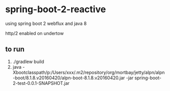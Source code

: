 # spring-boot-2-reactive

using spring boot 2 webflux and java 8

http/2 enabled on undertow

to run
------
1. ./gradlew build
2. java -Xbootclasspath/p:/Users/xxx/.m2/repository/org/mortbay/jetty/alpn/alpn-boot/8.1.8.v20160420/alpn-boot-8.1.8.v20160420.jar -jar spring-boot-2-test-0.0.1-SNAPSHOT.jar

